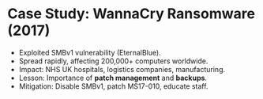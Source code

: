 # Case Study: WannaCry Ransomware (2017)

- Exploited SMBv1 vulnerability (EternalBlue).  
- Spread rapidly, affecting 200,000+ computers worldwide.  
- Impact: NHS UK hospitals, logistics companies, manufacturing.  
- Lesson: Importance of **patch management** and **backups**.  
- Mitigation: Disable SMBv1, patch MS17-010, educate staff.
